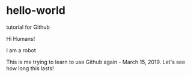 # hello-world
tutorial for Github

Hi Humans!

I am a robot


This is me trying to learn to use Github again - March 15, 2019. Let's see how long this lasts!
